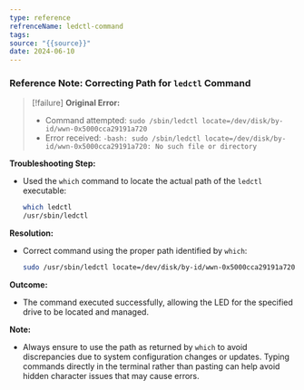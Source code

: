 ```yaml
---
type: reference
refrenceName: ledctl-command
tags: 
source: "{{source}}"
date: 2024-06-10
---
```


### Reference Note: Correcting Path for `ledctl` Command

> [!failure] **Original Error:**
> - Command attempted: `sudo /sbin/ledctl locate=/dev/disk/by-id/wwn-0x5000cca29191a720`
> - Error received: `-bash: sudo /sbin/ledctl locate=/dev/disk/by-id/wwn-0x5000cca29191a720: No such file or directory`

**Troubleshooting Step:**
- Used the `which` command to locate the actual path of the `ledctl` executable:
  ```bash
  which ledctl
  /usr/sbin/ledctl
  ```

**Resolution:**
- Correct command using the proper path identified by `which`:
  ```bash
  sudo /usr/sbin/ledctl locate=/dev/disk/by-id/wwn-0x5000cca29191a720
  ```

**Outcome:**
- The command executed successfully, allowing the LED for the specified drive to be located and managed.

**Note:**
- Always ensure to use the path as returned by `which` to avoid discrepancies due to system configuration changes or updates. Typing commands directly in the terminal rather than pasting can help avoid hidden character issues that may cause errors.
